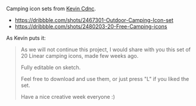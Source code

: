 Camping icon sets from [Kevin Cdnc](https://www.behance.net/gallery/33505613/Free-Camping-Icon-set).

* https://dribbble.com/shots/2467301-Outdoor-Camping-Icon-set
* https://dribbble.com/shots/2480203-20-Free-Camping-icons

As Kevin puts it:

> As we will not continue this project, I would share with you this set of 20 Linear camping icons, made few weeks ago.
>
> Fully editable on sketch.
>
> Feel free to download and use them,
> or just press "L" if you liked the set.
>
> Have a nice creative week everyone :)
